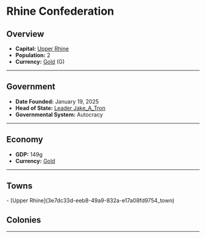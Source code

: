 <!--UNDEDITED FILE, remove this entire line if this file has been edited!-->
# <!--NAME-->Rhine Confederation<!--NAME-->

## Overview

- **Capital:** <!--CAPITAL_LINK-->[Upper Rhine](3e7dc33d-eeb8-49a9-832a-e17a08fd9754_town)<!--CAPITAL_LINK-->
- **Population:** <!--POPULATION-->2<!--POPULATION-->
- **Currency:** <!--CURRENCY_LINK-->[Gold](Gold_currency)<!--CURRENCY_LINK--> (<!--CURRENCY_ABV-->G<!--CURRENCY_ABV-->)

---

## Government

- **Date Founded:** <!--FOUNDED-->January 19, 2025<!--FOUNDED-->
- **Head of State:** <!--LEADER_TITLE_LINK-->[Leader Jake_A_Tron](Jake_A_Tron_user)<!--LEADER_TITLE_LINK-->
- **Governmental System:** <!--GOVERNMENT-->Autocracy<!--GOVERNMENT-->

---

## Economy

- **GDP:** <!--GDP-->149g<!--GDP-->
- **Currency:** <!--CURRENCY_LINK-->[Gold](Gold_currency)<!--CURRENCY_LINK-->

---

## Towns

<!--TOWNS-->- [Upper Rhine](3e7dc33d-eeb8-49a9-832a-e17a08fd9754_town)<!--TOWNS-->

## Colonies

<!--COLONIES--><!--COLONIES-->

---